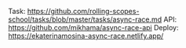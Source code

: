 Task: https://github.com/rolling-scopes-school/tasks/blob/master/tasks/async-race.md
API: https://github.com/mikhama/async-race-api
Deploy: https://ekaterinamosina-async-race.netlify.app/
